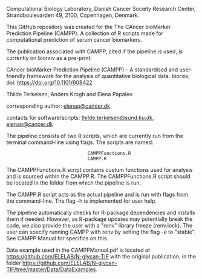Computational Biology Laboratory, Danish Cancer Society Research Center, Strandboulevarden 49, 2100, Copenhagen, Denmark.


This GitHub repository was created for the The CAncer bioMarker Prediction Pipeline (CAMPP). 
A collection of R scripts made for computational prediction of serum cancer biomarkers. 

The publication associated with CAMPP, cited if the pipeline is used, is currently on biorxiv as a pre-print:

CAncer bioMarker Prediction Pipeline (CAMPP) - A standardised and user-friendly framework for the analysis of quantitative biological data. biorxiv, doi: https://doi.org/10.1101/608422

Thilde Terkelsen, Anders Krogh and Elena Papaleo

corresponding author: elenap@cancer.dk

contacts for software/scripts: thilde.terkelsen@sund.ku.dk, elenap@cancer.dk

The pipeline consists of two R scripts, which are currently run from the terminal command-line using flags. The scripts are named:
                                  
                                  CAMPPFunctions.R
                                  CAMPP.R
  
The CAMPPFunctions.R script contains custum functions used for analysis and is sourced within the CAMPP.R. The CAMPPFunctions.R script should be located in the folder from which the pipeline is run.

The CAMPP.R script acts as the actual pipeline and is run with flags from the command-line. 
The flag -h is implemented for user help.

The pipeline automatically checks for R-package dependencies and installs them if needed. However, as R-package updates may potentially break the code, we also provide the user with a "renv" library freeze (renv.lock). The user can specify running CAMPP with renv by setting the flag -e to "stable". See CAMPP Manual for specifics on this. 

Data example used in the CAMPPManual.pdf is located at https://github.com/ELELAB/N-glycan-TIF with the original publication, in the folder https://github.com/ELELAB/N-glycan-TIF/tree/master/Data/DataExamples.
